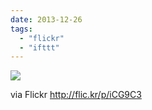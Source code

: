 ```yaml
---
date: 2013-12-26
tags: 
  - "flickr"
  - "ifttt"
---
```


![](http://farm4.staticflickr.com/3737/11573292394_5e7313c61f_b.jpg)  

  
  
via Flickr http://flic.kr/p/iCG9C3
